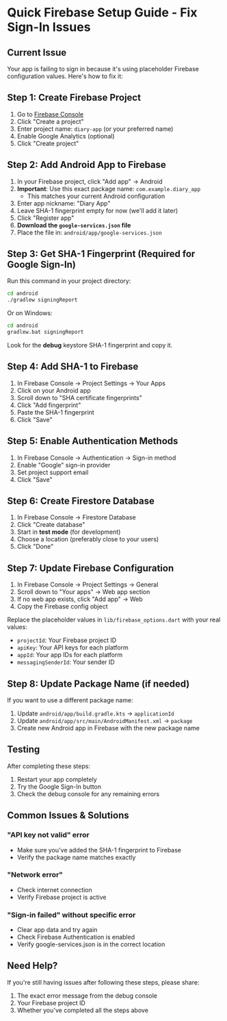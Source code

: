 # Quick Firebase Setup Guide - Fix Sign-In Issues

## Current Issue
Your app is failing to sign in because it's using placeholder Firebase configuration values. Here's how to fix it:

## Step 1: Create Firebase Project
1. Go to [Firebase Console](https://console.firebase.google.com/)
2. Click "Create a project"
3. Enter project name: `diary-app` (or your preferred name)
4. Enable Google Analytics (optional)
5. Click "Create project"

## Step 2: Add Android App to Firebase
1. In your Firebase project, click "Add app" → Android
2. **Important**: Use this exact package name: `com.example.diary_app`
   - This matches your current Android configuration
3. Enter app nickname: "Diary App"
4. Leave SHA-1 fingerprint empty for now (we'll add it later)
5. Click "Register app"
6. **Download the `google-services.json` file**
7. Place the file in: `android/app/google-services.json`

## Step 3: Get SHA-1 Fingerprint (Required for Google Sign-In)
Run this command in your project directory:
```bash
cd android
./gradlew signingReport
```
Or on Windows:
```cmd
cd android
gradlew.bat signingReport
```

Look for the **debug** keystore SHA-1 fingerprint and copy it.

## Step 4: Add SHA-1 to Firebase
1. In Firebase Console → Project Settings → Your Apps
2. Click on your Android app
3. Scroll down to "SHA certificate fingerprints"
4. Click "Add fingerprint"
5. Paste the SHA-1 fingerprint
6. Click "Save"

## Step 5: Enable Authentication Methods
1. In Firebase Console → Authentication → Sign-in method
2. Enable "Google" sign-in provider
3. Set project support email
4. Click "Save"

## Step 6: Create Firestore Database
1. In Firebase Console → Firestore Database
2. Click "Create database"
3. Start in **test mode** (for development)
4. Choose a location (preferably close to your users)
5. Click "Done"

## Step 7: Update Firebase Configuration
1. In Firebase Console → Project Settings → General
2. Scroll down to "Your apps" → Web app section
3. If no web app exists, click "Add app" → Web
4. Copy the Firebase config object

Replace the placeholder values in `lib/firebase_options.dart` with your real values:
- `projectId`: Your Firebase project ID
- `apiKey`: Your API keys for each platform
- `appId`: Your app IDs for each platform
- `messagingSenderId`: Your sender ID

## Step 8: Update Package Name (if needed)
If you want to use a different package name:
1. Update `android/app/build.gradle.kts` → `applicationId`
2. Update `android/app/src/main/AndroidManifest.xml` → `package`
3. Create new Android app in Firebase with the new package name

## Testing
After completing these steps:
1. Restart your app completely
2. Try the Google Sign-In button
3. Check the debug console for any remaining errors

## Common Issues & Solutions

### "API key not valid" error
- Make sure you've added the SHA-1 fingerprint to Firebase
- Verify the package name matches exactly

### "Network error" 
- Check internet connection
- Verify Firebase project is active

### "Sign-in failed" without specific error
- Clear app data and try again
- Check Firebase Authentication is enabled
- Verify google-services.json is in the correct location

## Need Help?
If you're still having issues after following these steps, please share:
1. The exact error message from the debug console
2. Your Firebase project ID
3. Whether you've completed all the steps above
